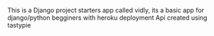 This is a Django project starters app called vidly, its a basic app for django/python begginers with heroku deployment
Api created using tastypie
